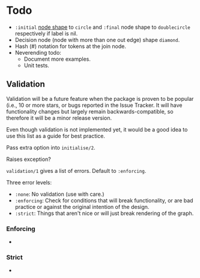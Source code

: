 # Todo

* `:initial` [node shape](https://graphviz.org/doc/info/shapes.html) to `circle` and `:final`
    node shape to `doublecircle` respectively if label is nil.
* Decision node (node with more than one out edge) shape `diamond`.
* Hash (#) notation for tokens at the join node.
* Neverending todo:
  * Document more examples.
  * Unit tests.

## Validation

Validation will be a future feature when the package is proven to be popular (i.e., 10 or more stars, or bugs reported in the Issue Tracker.
It will have functionality changes but largely remain backwards-compatible, so therefore it will be a minor release version.

Even though validation is not implemented yet, it would be a good idea to use this list as a guide for best practice.

Pass extra option into `initialise/2`.

Raises exception?

`validation/1` gives a list of errors. Default to `:enforcing`.

Three error levels:

 * `:none`: No validation (use with care.)
 * `:enforcing`: Check for conditions that will break functionality, or are bad practice or against the original intention of the design.
 * `:strict`: Things that aren't nice or will just break rendering of the graph.

### Enforcing

 * 

### Strict

 * 
